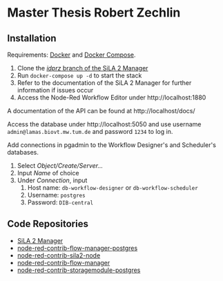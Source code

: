 # Master Thesis Robert Zechlin

## Installation

Requirements: [Docker](https://www.docker.com/) and [Docker Compose](https://docs.docker.com/compose/install/).

1) Clone the [_idprz_ branch of the SiLA 2 Manager](https://gitlab.com/lukas.bromig/sila2_manager/-/tree/idprz)
2) Run `docker-compose up -d` to start the stack
3) Refer to the documentation of the SiLA 2 Manager for further information if issues occur
4) Access the Node-Red Workflow Editor under http://localhost:1880

A documentation of the API can be found at http://localhost/docs/

Access the database under http://localhost:5050 and use username `admin@lamas.biovt.mw.tum.de` 
and password `1234` to log in.

Add connections in pgadmin to the Workflow Designer's and Scheduler's databases.
1) Select _Object/Create/Server..._
2) Input _Name_ of choice
3) Under _Connection_, input 
   1) Host name: `db-workflow-designer` or `db-workflow-scheduler`
   2) Username: `postgres`
   3) Password: `DIB-central`
 
## Code Repositories

* [SiLA 2 Manager](https://gitlab.com/lukas.bromig/sila2_manager/-/tree/idprz)
* [node-red-contrib-flow-manager-postgres](https://gitlab.com/RZechlin/node-red-contrib-flow-manager-postgres)
* [node-red-contrib-sila2-node](https://gitlab.com/RZechlin/node-red-contrib-sila2-node)
* [node-red-contrib-flow-manager](https://flows.nodered.org/node/node-red-contrib-flow-manager)
* [node-red-contrib-storagemodule-postgres](https://github.com/WeekendWarrior1/node-red-contrib-storagemodule-postgres)